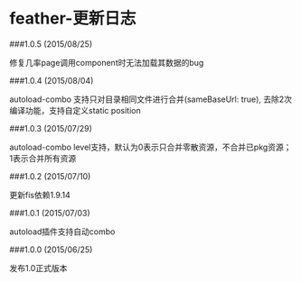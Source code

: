 feather-更新日志
====================

###1.0.5 (2015/08/25)

修复几率page调用component时无法加载其数据的bug

###1.0.4 (2015/08/04)

autoload-combo 支持只对目录相同文件进行合并(sameBaseUrl: true), 去除2次编译功能，支持自定义static position

###1.0.3 (2015/07/29)

autoload-combo level支持，默认为0表示只合并零散资源，不合并已pkg资源；1表示合并所有资源

###1.0.2 (2015/07/10)

更新fis依赖1.9.14

###1.0.1 (2015/07/03)

autoload插件支持自动combo

###1.0.0 (2015/06/25)

发布1.0正式版本